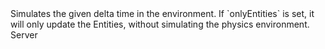 <function name="Simulate" parent="IPhysicsEnvironment" type="classfunc">
	<description>
		Simulates the given delta time in the environment.
		If `onlyEntities` is set, it will only update the Entities, without simulating the physics environment.
	</description>
	<realm>Server</realm>
	<args>
		<arg name="deltaTime" type="number"></arg>
		<arg name="onlyEntities" type="boolean" default="false"></arg>
	</args>
	<rets>
	</rets>
</function>